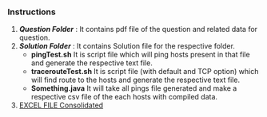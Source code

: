 
### Instructions
1. ___Question Folder___ : It contains pdf file of the question and related data for question.
2. ___Solution Folder___ : It contains Solution file for the respective folder.
   * __pingTest.sh__ It is script file which will ping hosts present in that file and generate the respective text file.
   * __tracerouteTest.sh__ It is script file (with default and TCP option) which will find route to the hosts and generate the respective text file.
   * __Something.java__ It will take all pings file generated and make a respective csv file of the each hosts with compiled data.
3. [EXCEL FILE Consolidated](/Solutions/SYSLAB_A03.xlsx)

